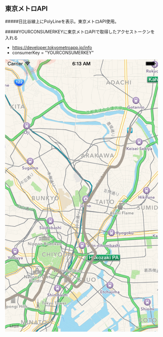 ## 東京メトロAPI
#####日比谷線上にPolyLineを表示。東京メトロAPI使用。

#####YOURCONSUMERKEYに東京メトロAPIで取得したアクセストークンを入れる
  - https://developer.tokyometroapp.jp/info
  - consumerKey = "YOURCONSUMERKEY"
  
![画像](https://github.com/ohtacky/polyline-hibiya/blob/images/polyline-hibiya.png)
